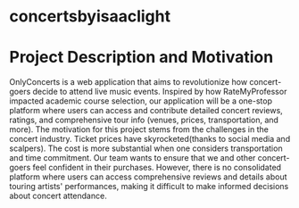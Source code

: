 # concertsbyisaaclight
# Project Description and Motivation
OnlyConcerts is a web application that aims to revolutionize how concert-goers decide to attend live music events. Inspired by how RateMyProfessor impacted academic course selection, our application will be a one-stop platform where users can access and contribute detailed concert reviews, ratings, and comprehensive tour info (venues, prices, transportation, and more). 
The motivation for this project stems from the challenges in the concert industry. Ticket prices have skyrocketed(thanks to social media and scalpers). The cost is more substantial when one considers transportation and time commitment. Our team wants to ensure that we and other concert-goers feel confident in their purchases. However, there is no consolidated platform where users can access comprehensive reviews and details about touring artists' performances, making it difficult to make informed decisions about concert attendance.
